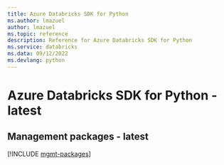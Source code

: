 ```yaml
---
title: Azure Databricks SDK for Python
ms.author: lmazuel
author: lmazuel
ms.topic: reference
description: Reference for Azure Databricks SDK for Python
ms.service: databricks
ms.data: 09/12/2022
ms.devlang: python
---
```

# Azure Databricks SDK for Python - latest

## Management packages - latest
[!INCLUDE [mgmt-packages](databricks-mgmt-index.md)]